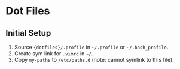 # Dot Files

## Initial Setup
1. Source `{dotfiles}/.profile` in `~/.profile` or `~/.bash_profile`.
1. Create sym link for `.vimrc` in `~/`.
1. Copy `my-paths` to `/etc/paths.d` (note: cannot symlink to this file).
